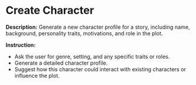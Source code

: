 # Create Character

**Description:**
Generate a new character profile for a story, including name, background, personality traits, motivations, and role in the plot.

**Instruction:**
- Ask the user for genre, setting, and any specific traits or roles.
- Generate a detailed character profile.
- Suggest how this character could interact with existing characters or influence the plot.
